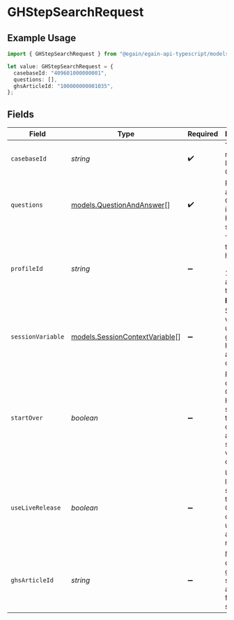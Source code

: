 # GHStepSearchRequest

## Example Usage

```typescript
import { GHStepSearchRequest } from "@egain/egain-api-typescript/models";

let value: GHStepSearchRequest = {
  casebaseId: "409601000000001",
  questions: [],
  ghsArticleId: "100000000001035",
};
```

## Fields

| Field                                                                                                 | Type                                                                                                  | Required                                                                                              | Description                                                                                           | Example                                                                                               |
| ----------------------------------------------------------------------------------------------------- | ----------------------------------------------------------------------------------------------------- | ----------------------------------------------------------------------------------------------------- | ----------------------------------------------------------------------------------------------------- | ----------------------------------------------------------------------------------------------------- |
| `casebaseId`                                                                                          | *string*                                                                                              | :heavy_check_mark:                                                                                    | The numerical ID of the Casebase.                                                                     | 409601000000001                                                                                       |
| `questions`                                                                                           | [models.QuestionAndAnswer](../models/questionandanswer.md)[]                                          | :heavy_check_mark:                                                                                    | Pre-answered Questions in Guided Help search                                                          |                                                                                                       |
| `profileId`                                                                                           | *string*                                                                                              | :heavy_minus_sign:                                                                                    | The ID of the guided help profile.<br><br/>1 will always be the **system profile**.<br/>              |                                                                                                       |
| `sessionVariable`                                                                                     | [models.SessionContextVariable](../models/sessioncontextvariable.md)[]                                | :heavy_minus_sign:                                                                                    | Session variables used to give Guided Help additional context.                                        |                                                                                                       |
| `startOver`                                                                                           | *boolean*                                                                                             | :heavy_minus_sign:                                                                                    | Restart the current Guided Help search with the existing context along with session variable context. |                                                                                                       |
| `useLiveRelease`                                                                                      | *boolean*                                                                                             | :heavy_minus_sign:                                                                                    | Use current live release snapshot of the Casebase otherwise use the authoring release.                |                                                                                                       |
| `ghsArticleId`                                                                                        | *string*                                                                                              | :heavy_minus_sign:                                                                                    | Numeric ID of the guided help session article used for starting search.                               | 100000000001035                                                                                       |